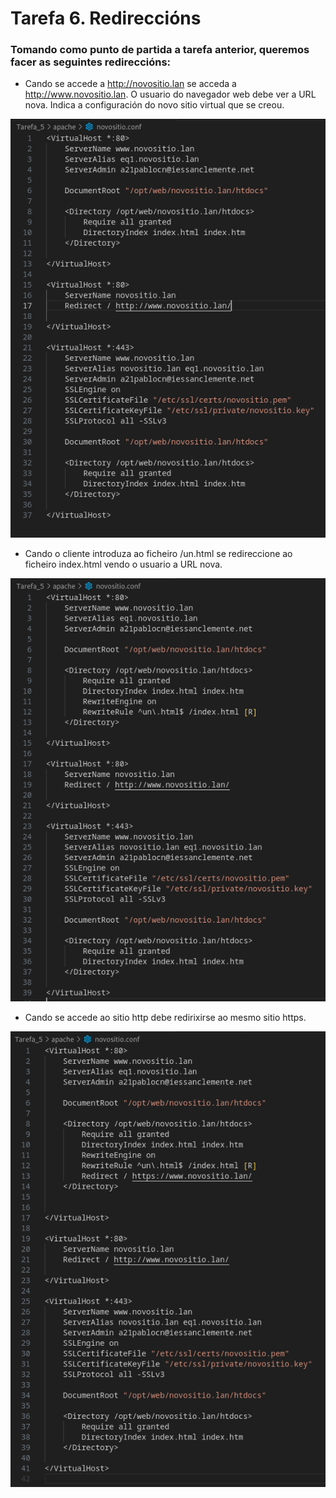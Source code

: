 # Tarefa 6. Redireccións
### Tomando como punto de partida a tarefa anterior, queremos facer as seguintes redireccións:

- Cando se accede a http://novositio.lan se acceda a http://www.novositio.lan. 
O usuario do navegador web debe ver a URL nova. Indica a configuración do novo sitio virtual que se creou.
    
![imaxe1](imaxes/imaxe1.png)

- Cando o cliente introduza ao ficheiro /un.html se redireccione ao ficheiro index.html vendo o usuario a URL nova. 

![imaxe2](imaxes/imaxe2.png)

- Cando se accede ao  sitio http debe redirixirse ao mesmo sitio https.

![imaxe3](imaxes/imaxe3.png)
